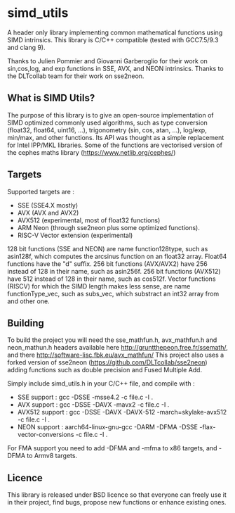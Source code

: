 # simd_utils

A header only library implementing common mathematical functions using SIMD intrinsics.
This library is C/C++ compatible (tested with GCC7.5/9.3 and clang 9).

Thanks to Julien Pommier and Giovanni Garberoglio for their work on sin,cos,log, and exp functions in SSE, AVX, and NEON intrinsics.
Thanks to the DLTcollab team for their work on sse2neon.

## What is SIMD Utils?

The purpose of this library is to give an open-source implementation of SIMD optimized commonly used algorithms, such as type conversion (float32, float64, uint16, ...), trigonometry (sin, cos, atan, ...), log/exp, min/max, and other functions.
Its API was thought as a simple replacement for Intel IPP/MKL libraries.
Some of the functions are vectorised version of the cephes maths library (https://www.netlib.org/cephes/)

## Targets

Supported targets are : 
- SSE (SSE4.X mostly)
- AVX (AVX and AVX2)
- AVX512 (experimental, most of float32 functions)
- ARM Neon (through sse2neon plus some optimized functions).
- RISC-V Vector extension (experimental)

128 bit functions (SSE and NEON) are name function128type, such as asin128f, which computes the arcsinus function on an float32 array. Float64 functions have the "d" suffix.
256 bit functions (AVX/AVX2) have 256 instead of 128 in their name, such as asin256f.
256 bit functions (AVX512) have 512 instead of 128 in their name, such as cos512f.
Vector functions (RISCV) for which the SIMD length makes less sense, are name functionType_vec, such as subs_vec, which substract an int32 array from and other one.

## Building

To build the project you will need the sse_mathfun.h, avx_mathfun.h and neon_mathun.h headers available here http://gruntthepeon.free.fr/ssemath/, and there http://software-lisc.fbk.eu/avx_mathfun/
This project also uses a forked version of sse2neon (https://github.com/DLTcollab/sse2neon) adding functions such as double precision and Fused Multiple Add.

Simply include simd_utils.h in your C/C++ file, and compile with : 
- SSE support : gcc -DSSE -msse4.2 -c file.c -I .
- AVX support : gcc -DSSE -DAVX -mavx2  -c file.c -I .
- AVX512 support : gcc -DSSE -DAVX -DAVX-512 -march=skylake-avx512 -c file.c -I .
- NEON support : aarch64-linux-gnu-gcc -DARM -DFMA -DSSE -flax-vector-conversions -c file.c -I .

For FMA support you need to add -DFMA and -mfma to x86 targets, and -DFMA to Armv8 targets.


## Licence

This library is released under BSD licence so that everyone can freely use it in their project, find bugs, propose new functions or enhance existing ones.
